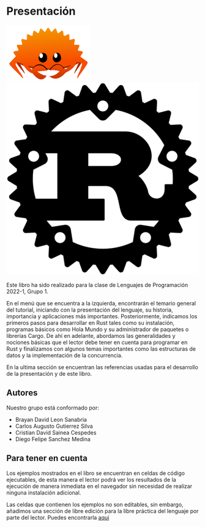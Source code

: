 # Presentación
![The Rust Mascot](images/Rustacean.png)
![The Rust Logo](images/Rust_Logo.png)

Este libro ha sido realizado para la clase de Lenguajes de Programación 2022-1, Grupo 1. 

En el menú que se encuentra a la izquierda, encontrarán el temario general del tutorial, iniciando con la presentación del lenguaje, su historia, importancia y aplicaciones más importantes. Posteriormente, indicamos los primeros pasos para desarrollar en Rust tales como su instalación, programas básicos como Hola Mundo y su administrador de paquetes o librerias Cargo. De ahí en adelante, abordamos las generalidades y nociones básicas que el lector debe tener en cuenta para programar en Rust y finalizamos con algunos temas importantes como las estructuras de datos y la implementación de la concurrencia.

En la ultima sección se encuentran las referencias usadas para el desarrollo de la presentación y de este libro. 

## Autores
Nuestro grupo está conformado por:
- Brayan David Leon Sanabria
- Carlos Augusto Gutierrez Silva
- Cristian David Sainea Cespedes
- Diego Felipe Sanchez Medina

## Para tener en cuenta
Los ejemplos mostrados en el libro se encuentran en celdas de código ejecutables, de esta manera el lector podrá ver los resultados de la ejecución de manera inmediata en el navegador sin necesidad de realizar ninguna instalación adicional.

Las celdas que contienen los ejemplos no son editables, sin embargo, añadimos una sección de libre edición para la libre práctica del lenguaje por parte del lector. Puedes encontrarla [aquí](conociendo/prueba.md)


